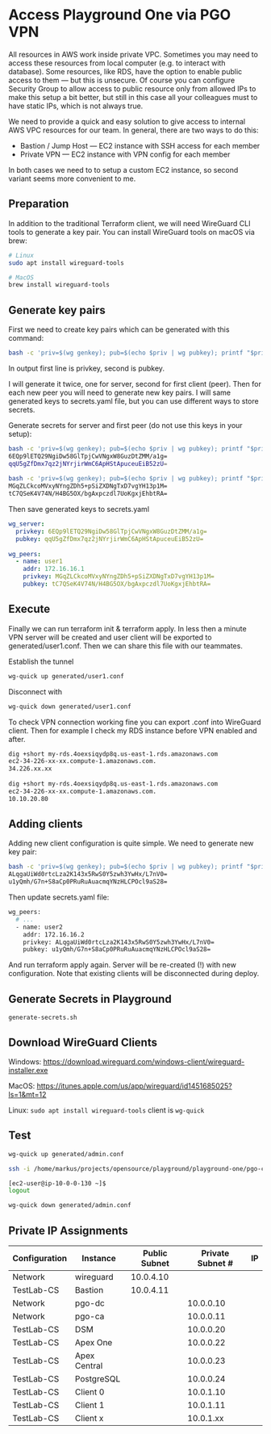 # Access Playground One via PGO VPN

All resources in AWS work inside private VPC. Sometimes you may need to access these resources from local computer (e.g. to interact with database). Some resources, like RDS, have the option to enable public access to them — but this is unsecure. Of course you can configure Security Group to allow access to public resource only from allowed IPs to make this setup a bit better, but still in this case all your colleagues must to have static IPs, which is not always true.

We need to provide a quick and easy solution to give access to internal AWS VPC resources for our team. In general, there are two ways to do this:

- Bastion / Jump Host — EC2 instance with SSH access for each member
- Private VPN — EC2 instance with VPN config for each member

In both cases we need to to setup a custom EC2 instance, so second variant seems more convenient to me.

## Preparation

In addition to the traditional Terraform client, we will need WireGuard CLI tools to generate a key pair. You can install WireGuard tools on macOS via brew:

```sh
# Linux
sudo apt install wireguard-tools

# MacOS
brew install wireguard-tools
```

## Generate key pairs

First we need to create key pairs which can be generated with this command:

```sh
bash -c 'priv=$(wg genkey); pub=$(echo $priv | wg pubkey); printf "$priv\n$pub\n"'
```

In output first line is privkey, second is pubkey.

I will generate it twice, one for server, second for first client (peer). Then for each new peer you will need to generate new key pairs. I will same generated keys to secrets.yaml file, but you can use different ways to store secrets.

Generate secrets for server and first peer (do not use this keys in your setup):

```sh
bash -c 'priv=$(wg genkey); pub=$(echo $priv | wg pubkey); printf "$priv\n$pub\n"'
6EQp9lETQ29NgiDw58GlTpjCwVNgxW8GuzDtZMM/a1g=
qqU5gZfDmx7qz2jNYrjirWmC6ApHStApuceuEiB52zU=
 
bash -c 'priv=$(wg genkey); pub=$(echo $priv | wg pubkey); printf "$priv\n$pub\n"'
MGqZLCkcoMVxyNYngZDh5+pSiZXDNgTxD7vgYH13p1M=
tC7QSeK4V74N/H4BG5OX/bgAxpczdl7UoKgxjEhbtRA=
```

Then save generated keys to secrets.yaml

```yaml
wg_server:
  privkey: 6EQp9lETQ29NgiDw58GlTpjCwVNgxW8GuzDtZMM/a1g=
  pubkey: qqU5gZfDmx7qz2jNYrjirWmC6ApHStApuceuEiB52zU=
 
wg_peers:
  - name: user1
    addr: 172.16.16.1
    privkey: MGqZLCkcoMVxyNYngZDh5+pSiZXDNgTxD7vgYH13p1M=
    pubkey: tC7QSeK4V74N/H4BG5OX/bgAxpczdl7UoKgxjEhbtRA=
```

## Execute

Finally we can run terraform init & terraform apply. In less then a minute VPN server will be created and user client will be exported to generated/user1.conf. Then we can share this file with our teammates.

Establish the tunnel

```sh
wg-quick up generated/user1.conf
```

Disconnect with

```sh
wg-quick down generated/user1.conf
```

To check VPN connection working fine you can export .conf into WireGuard client. Then for example I check my RDS instance before VPN enabled and after.

```sh
dig +short my-rds.4oexsiqydp8q.us-east-1.rds.amazonaws.com
ec2-34-226-xx-xx.compute-1.amazonaws.com.
34.226.xx.xx
 
dig +short my-rds.4oexsiqydp8q.us-east-1.rds.amazonaws.com
ec2-34-226-xx-xx.compute-1.amazonaws.com.
10.10.20.80
```

## Adding clients

Adding new client configuration is quite simple. We need to generate new key pair:

```sh
bash -c 'priv=$(wg genkey); pub=$(echo $priv | wg pubkey); printf "$priv\n$pub\n"'
ALqgaUiWd0rtcLza2K143x5RwS0Y5zwh3YwHx/L7nV0=
u1yQmh/G7n+S8aCp0PRuRuAuacmqYNzHLCPOcl9aS28=
```

Then update secrets.yaml file:

```sh
wg_peers:
  # ...
  - name: user2
    addr: 172.16.16.2
    privkey: ALqgaUiWd0rtcLza2K143x5RwS0Y5zwh3YwHx/L7nV0=
    pubkey: u1yQmh/G7n+S8aCp0PRuRuAuacmqYNzHLCPOcl9aS28=
```

And run terraform apply again. Server will be re-created (!) with new configuration. Note that existing clients will be disconnected during deploy.

## Generate Secrets in Playground

```sg
generate-secrets.sh
```

## Download WireGuard Clients

Windows: <https://download.wireguard.com/windows-client/wireguard-installer.exe>

MacOS: <https://itunes.apple.com/us/app/wireguard/id1451685025?ls=1&mt=12>

Linux: `sudo apt install wireguard-tools` client is `wg-quick`

## Test

```sh
wg-quick up generated/admin.conf

ssh -i /home/markus/projects/opensource/playground/playground-one/pgo-cs-key-pair-d7jj6sjb.pem -o StrictHostKeyChecking=no ec2-user@10.0.0.130

[ec2-user@ip-10-0-0-130 ~]$ 
logout

wg-quick down generated/admin.conf
```

## Private IP Assignments

Configuration | Instance     | Public Subnet | Private Subnet # | IP
------------- | ------------ | ------------- | ---------------- | --
Network       | wireguard    | 10.0.4.10     |                  |
TestLab-CS    | Bastion      | 10.0.4.11     |                  |
Network       | pgo-dc       |               | 10.0.0.10        |
Network       | pgo-ca       |               | 10.0.0.11        |
TestLab-CS    | DSM          |               | 10.0.0.20        |
TestLab-CS    | Apex One     |               | 10.0.0.22        |
TestLab-CS    | Apex Central |               | 10.0.0.23        |
TestLab-CS    | PostgreSQL   |               | 10.0.0.24        |
TestLab-CS    | Client 0     |               | 10.0.1.10        |
TestLab-CS    | Client 1     |               | 10.0.1.11        |
TestLab-CS    | Client x     |               | 10.0.1.xx        |
